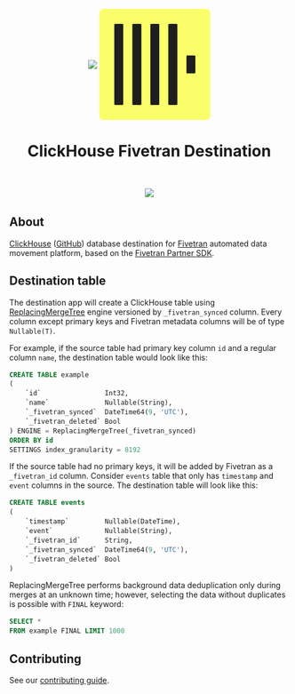 <p align="center">
<img src="https://assets-global.website-files.com/6130fa1501794ed4d11867ba/65a87d992f467bd9ad9795a4_blue-logo-only.svg" height="200px" align="center">
<img src=".static/logo.svg" width="200px" align="center">
<h1 align="center">ClickHouse Fivetran Destination</h1>
</p>
<br/>
<p align="center">
<a href="https://github.com/ClickHouse/clickhouse-fivetran-destination/actions/workflows/tests.yml">
<img src="https://github.com/ClickHouse/clickhouse-fivetran-destination/actions/workflows/tests.yml/badge.svg?branch=main">
</a>
</p>

## About

[ClickHouse](https://clickhouse.com) ([GitHub](https://github.com/ClickHouse/ClickHouse)) database destination
for [Fivetran](https://fivetran.com) automated data movement platform, based on
the [Fivetran Partner SDK](https://github.com/fivetran/fivetran_sdk).

## Destination table

The destination app will create a ClickHouse table
using [ReplacingMergeTree](https://clickhouse.com/docs/en/engines/table-engines/mergetree-family/replacingmergetree)
engine versioned by `_fivetran_synced` column. Every column except primary keys and Fivetran metadata columns will be of
type `Nullable(T)`.

For example, if the source table had primary key column `id` and a regular column `name`, the destination table would
look like this:

```sql
CREATE TABLE example
(
    `id`                Int32,
    `name`              Nullable(String),
    `_fivetran_synced`  DateTime64(9, 'UTC'),
    `_fivetran_deleted` Bool
) ENGINE = ReplacingMergeTree(_fivetran_synced)
ORDER BY id
SETTINGS index_granularity = 8192                 
```

If the source table had no primary keys, it will be added by Fivetran as a `_fivetran_id` column. Consider `events`
table that only has `timestamp` and `event` columns in the source. The destination table will look like this:

```sql
CREATE TABLE events
(
    `timestamp`         Nullable(DateTime),
    `event`             Nullable(String),
    `_fivetran_id`      String,
    `_fivetran_synced`  DateTime64(9, 'UTC'),
    `_fivetran_deleted` Bool
)
```

ReplacingMergeTree performs background data deduplication only during merges at an unknown time; however, selecting the
data without duplicates is possible with `FINAL` keyword:

```sql
SELECT *
FROM example FINAL LIMIT 1000
```

## Contributing

See our [contributing guide](CONTRIBUTING.md).
